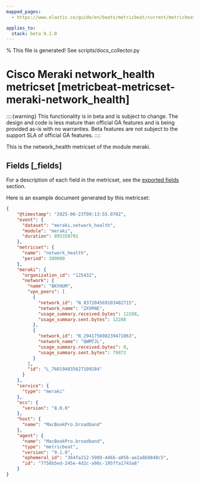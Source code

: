 ```yaml
---
mapped_pages:
  - https://www.elastic.co/guide/en/beats/metricbeat/current/metricbeat-metricset-meraki-network_health.html

applies_to:
  stack: beta 9.1.0
---
```


% This file is generated! See scripts/docs_collector.py

# Cisco Meraki network_health metricset [metricbeat-metricset-meraki-network_health]

::::{warning}
This functionality is in beta and is subject to change. The design and code is less mature than official GA features and is being provided as-is with no warranties. Beta features are not subject to the support SLA of official GA features.
::::

This is the network_health metricset of the module meraki.

## Fields [_fields]

For a description of each field in the metricset, see the [exported fields](/reference/metricbeat/exported-fields-meraki.md) section.

Here is an example document generated by this metricset:

```json
{
    "@timestamp": "2025-06-23T09:13:55.070Z",
    "event": {
      "dataset": "meraki.network_health",
      "module": "meraki",
      "duration": 895350791
    },
    "metricset": {
      "name": "network_health",
      "period": 300000
    },
    "meraki": {
      "organization_id": "125432",
      "network": {
        "name": "BKYHUM",
        "vpn_peers": [
          {
            "network_id": "N_837204569103482715",
            "network_name": "ZXVRNE",
            "usage_summary.received.bytes": 12288,
            "usage_summary.sent.bytes": 12288
          },
          {
            "network_id": "N_294175608239471063",
            "network_name": "QWMTJL",
            "usage_summary.received.bytes": 0,
            "usage_summary.sent.bytes": 79872
          }
        ],
        "id": "L_760194835627109284"
      }
    },
    "service": {
      "type": "meraki"
    },
    "ecs": {
      "version": "8.0.0"
    },
    "host": {
      "name": "MacBookPro.broadband"
    },
    "agent": {
      "name": "MacBookPro.broadband",
      "type": "metricbeat",
      "version": "9.1.0",
      "ephemeral_id": "364fa212-5989-446b-a056-ae2a8b9840c5",
      "id": "7758b5ed-245e-4d2c-a98c-195ffa1743a8"
    }
}
```
